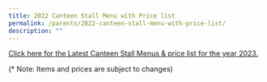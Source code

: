 ```yaml
---
title: 2022 Canteen Stall Menu with Price list
permalink: /parents/2022-canteen-stall-menu-with-price-list/
description: ""
---
```

[Click here for the Latest Canteen Stall Menus & price list for the year 2023.](/files/Canteen%20menu%202023%20updated%2029%20Dec%202022.pdf)

(* Note: Items and prices are subject to changes)